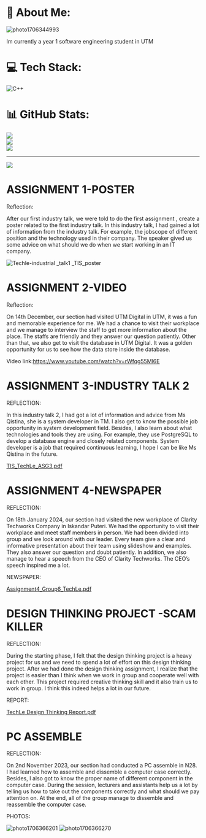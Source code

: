# 💫 About Me:
![photo1706344993](https://github.com/Karen040409/https-github.com-karenvoonxiuwen-eportfolio.github.io/assets/148403148/c6da1072-78e1-43c3-95e4-c2bb5dacba26)

Im currently a year 1 software engineering student in UTM


# 💻 Tech Stack:
![C++](https://img.shields.io/badge/c++-%2300599C.svg?style=for-the-badge&logo=c%2B%2B&logoColor=white)
# 📊 GitHub Stats:
![](https://github-readme-stats.vercel.app/api?username=Karen040409&theme=dark&hide_border=false&include_all_commits=false&count_private=false)<br/>
![](https://github-readme-streak-stats.herokuapp.com/?user=Karen040409&theme=dark&hide_border=false)<br/>
![](https://github-readme-stats.vercel.app/api/top-langs/?username=Karen040409&theme=dark&hide_border=false&include_all_commits=false&count_private=false&layout=compact)

---
[![](https://visitcount.itsvg.in/api?id=Karen040409&icon=0&color=0)](https://visitcount.itsvg.in)

<!-- Proudly created with GPRM ( https://gprm.itsvg.in ) -->


# ASSIGNMENT 1-POSTER
Reflection:

After our first industry talk, we were told to do the first assignment , create a poster related to the first industry talk. In this industry talk, I had gained a lot of information from the industry talk. For example, the jobscope of different position and the technology used in their company. The speaker gived us some advice on what should we do when we start working in an IT company.

![Techle-industrial _talk1 _TIS_poster](https://github.com/Karen040409/https-github.com-karenvoonxiuwen-eportfolio.github.io/assets/148403148/8ca3767e-8e38-4726-ab81-b6a8e3a1d693)


# ASSIGNMENT 2-VIDEO
Reflection:

On 14th December, our section had visited UTM Digital in UTM, it was a fun and memorable experience for me. We had a chance to visit their workplace and we manage to interview the staff to get more information about the place. The staffs are friendly and they answer our question patiently. Other than that, we also get to visit the database in UTM Digital. It was a golden opportunity for us to see how the data store inside the database. 

Video link:https://www.youtube.com/watch?v=rWfqg55Ml6E

# ASSIGNMENT 3-INDUSTRY TALK 2

REFLECTION:

In this industry talk 2, I had got a lot of information and advice from Ms Qistina, she is a system developer in TM. I also get to know the possible job opportunity in system development field. Besides, I also learn about what technologies and tools they are using. For example, they use PostgreSQL to develop a database engine and closely related components. System developer is a job that required continuous learning, I hope I can be like Ms Qistina in the future.

[TIS_TechLe_ASG3.pdf](https://github.com/Karen040409/https-github.com-karenvoonxiuwen-eportfolio.github.io/files/14073035/TIS_TechLe_ASG3.pdf)


# ASSIGNMENT 4-NEWSPAPER

REFLECTION:

On 18th January 2024, our section had visited the new workplace of Clarity Techworks Company in Iskandar Puteri. We had the opportunity to visit their workplace and meet staff members in person. We had been divided into group and we look around with our leader. Every team give a clear and informative presentation about their team using slideshow and examples. They also answer our question and doubt patiently. In addition, we also manage to hear a speech from the CEO of Clarity Techworks. The CEO’s speech inspired me a lot.

NEWSPAPER:

[Assignment4_Group6_TechLe.pdf](https://github.com/Karen040409/https-github.com-karenvoonxiuwen-eportfolio.github.io/files/14073037/Assignment4_Group6_TechLe.pdf)

# DESIGN THINKING PROJECT -SCAM KILLER

REFLECTION:

During the starting phase, I felt that the design thinking project is a heavy project for us and we need to spend a lot of effort on this design thinking project. After we had done the design thinking assignment, I realize that the project is easier than I think when we work in group and cooperate well with each other. This project required creative thinking skill and it also train us to work in group. I think this indeed helps a lot in our future.

REPORT:

[TechLe Design Thinking Report.pdf](https://github.com/Karen040409/https-github.com-karenvoonxiuwen-eportfolio.github.io/files/14073038/TechLe.Design.Thinking.Report.pdf)

# PC ASSEMBLE

REFLECTION:

On 2nd November 2023, our section had conducted a PC assemble in N28. I had learned how to assemble and dissemble a computer case correctly. Besides, I also got to know the proper name of different component in the computer case. During the session, lecturers and assistants help us a lot by telling us how to take out the components correctly and what should we pay attention on. At the end, all of the group manage to dissemble and reassemble the computer case.

PHOTOS:

![photo1706366201](https://github.com/Karen040409/https-github.com-karenvoonxiuwen-eportfolio.github.io/assets/148403148/24b2af23-9b7c-4344-938f-e35472ff8e7a)
![photo1706366270](https://github.com/Karen040409/https-github.com-karenvoonxiuwen-eportfolio.github.io/assets/148403148/7df681e8-8b6a-4a4c-acf2-790d234057b5)
